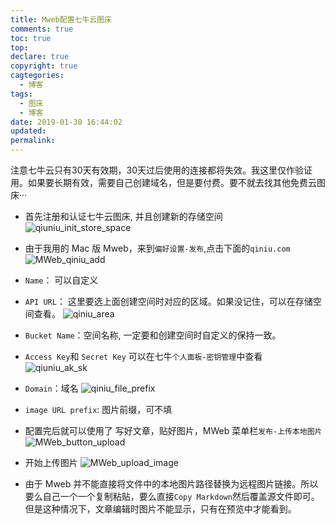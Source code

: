 ```yaml
---
title: Mweb配置七牛云图床
comments: true
toc: true
top: 
declare: true
copyright: true
cagtegories:
  - 博客
tags:
  - 图床
  - 博客
date: 2019-01-30 16:44:02
updated:
permalink:
---
```


注意七牛云只有30天有效期，30天过后使用的连接都将失效。我这里仅作验证用。如果要长期有效，需要自己创建域名，但是要付费。要不就去找其他免费云图床···
<!--more-->
* 首先注册和认证七牛云图床, 并且创建新的存储空间
![qiuniu_init_store_space](https://i.loli.net/2019/01/28/5c4f0642d8e22.jpg)
* 由于我用的 Mac 版 Mweb，来到`偏好设置-发布`,点击下面的`qiniu.com`
![MWeb_qiniu_add](https://i.loli.net/2019/01/28/5c4f0642b557c.jpg)
* `Name`： 可以自定义
* `API URL`： 这里要选上面创建空间时对应的区域。如果没记住，可以在存储空间查看。
![qiniu_area](https://i.loli.net/2019/01/28/5c4f064295f33.jpg)
* `Bucket Name`：空间名称, 一定要和创建空间时自定义的保持一致。
* `Access Key`和 `Secret Key` 可以在七牛`个人面板-密钥管理`中查看
![qiuniu_ak_sk](https://i.loli.net/2019/01/28/5c4f0642b71cf.jpg)
* `Domain`：域名
![qiniu_file_prefix](https://i.loli.net/2019/01/28/5c4f0642bc064.jpg)
* `image URL prefix`: 图片前缀，可不填

* 配置完后就可以使用了
写好文章，贴好图片，MWeb 菜单栏`发布-上传本地图片`
![MWeb_button_upload](https://i.loli.net/2019/01/28/5c4f0642b1785.jpg)
* 开始上传图片
![MWeb_upload_image](https://i.loli.net/2019/01/28/5c4f0642b8e42.jpg)
* 由于 Mweb 并不能直接将文件中的本地图片路径替换为远程图片链接。所以要么自己一个一个复制粘贴，要么直接`Copy Markdown`然后覆盖源文件即可。但是这种情况下，文章编辑时图片不能显示，只有在预览中才能看到。


